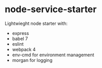 # node-service-starter

Lightwieght node starter with:

- express
- babel 7
- eslint
- webpack 4
- env-cmd for environment management
- morgan for logging
